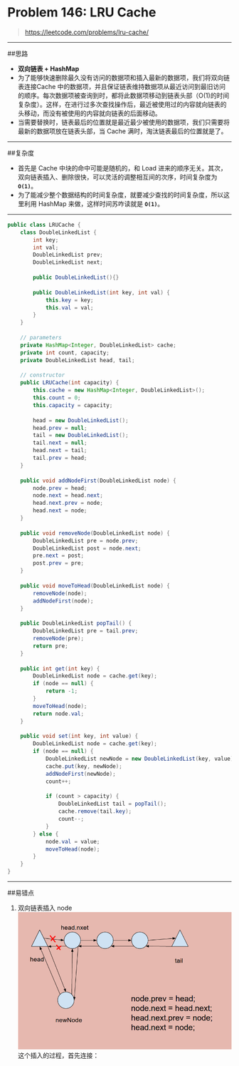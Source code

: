 # Problem 146: LRU Cache

> https://leetcode.com/problems/lru-cache/

----------------
##思路
* **双向链表 + HashMap**
* 为了能够快速删除最久没有访问的数据项和插入最新的数据项，我们将双向链表连接Cache 中的数据项，并且保证链表维持数据项从最近访问到最旧访问的顺序。每次数据项被查询到时，都将此数据项移动到链表头部（O(1)的时间复杂度）。这样，在进行过多次查找操作后，最近被使用过的内容就向链表的头移动，而没有被使用的内容就向链表的后面移动。
* 当需要替换时，链表最后的位置就是最近最少被使用的数据项，我们只需要将最新的数据项放在链表头部，当 Cache 满时，淘汰链表最后的位置就是了。

---------
##复杂度
* 首先是 Cache 中块的命中可能是随机的，和 Load 进来的顺序无关。其次，双向链表插入、删除很快，可以灵活的调整相互间的次序，时间复杂度为 **`O(1)`**。
* 为了能减少整个数据结构的时间复杂度，就要减少查找的时间复杂度，所以这里利用 HashMap 来做，这样时间苏咋读就是 **`O(1)`**。

----------


```java
public class LRUCache {
    class DoubleLinkedList {
        int key;
        int val;
        DoubleLinkedList prev;
        DoubleLinkedList next;
        
        public DoubleLinkedList(){}
        
        public DoubleLinkedList(int key, int val) {
            this.key = key;
            this.val = val;
        }
    }
    
    // parameters
    private HashMap<Integer, DoubleLinkedList> cache;
    private int count, capacity;
    private DoubleLinkedList head, tail;
    
    // constructor
    public LRUCache(int capacity) {
        this.cache = new HashMap<Integer, DoubleLinkedList>();    
        this.count = 0;
        this.capacity = capacity;
        
        head = new DoubleLinkedList();
        head.prev = null;
        tail = new DoubleLinkedList();
        tail.next = null;
        head.next = tail;
        tail.prev = head;
    }
    
    public void addNodeFirst(DoubleLinkedList node) {
        node.prev = head;
        node.next = head.next;
        head.next.prev = node;
        head.next = node;
    }
    
    public void removeNode(DoubleLinkedList node) {
        DoubleLinkedList pre = node.prev;
        DoubleLinkedList post = node.next;
        pre.next = post;
        post.prev = pre;
    }
    
    public void moveToHead(DoubleLinkedList node) {
        removeNode(node);
        addNodeFirst(node);
    }
    
    public DoubleLinkedList popTail() {
        DoubleLinkedList pre = tail.prev;
        removeNode(pre);
        return pre;
    }
    
    public int get(int key) {
        DoubleLinkedList node = cache.get(key);
        if (node == null) {
            return -1;
        }
        moveToHead(node);
        return node.val;
    }
    
    public void set(int key, int value) {
        DoubleLinkedList node = cache.get(key);
        if (node == null) {
            DoubleLinkedList newNode = new DoubleLinkedList(key, value);
            cache.put(key, newNode);
            addNodeFirst(newNode);
            count++;
            
            if (count > capacity) {
                DoubleLinkedList tail = popTail();
                cache.remove(tail.key);
                count--;
            }
        } else {
            node.val = value;
            moveToHead(node);
        }
    }
}

```
------
##易错点
1. 双向链表插入 node
![](/assets/addNodeFirst.png)
这个插入的过程，首先连接：































